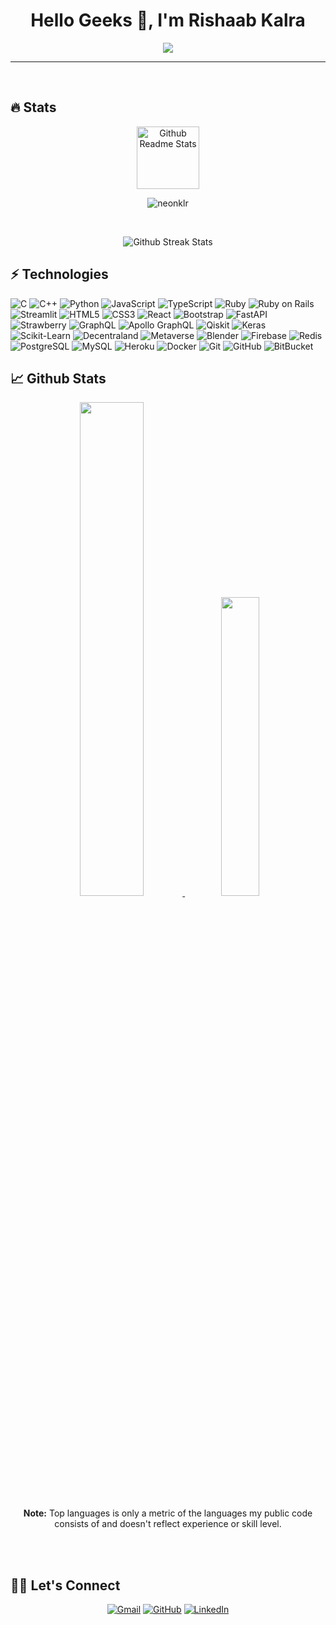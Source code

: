 <h1 align="center">Hello Geeks 👋, I'm Rishaab Kalra</h1>
<p align="center">
  <a href="https://github.com/DenverCoder1/readme-typing-svg"><img src="https://readme-typing-svg.herokuapp.com?lines=Full+Stack+Web+Developer;AI+Enthusiast;Innovator+and+Problem+Solver;&center=true&width=500&height=50"></a>
</p>
<hr/>
<br>

## 🔥 Stats
<p align="center">
 <img width="100px" src="https://res.cloudinary.com/anuraghazra/image/upload/v1594908242/logo_ccswme.svg" align="center" alt="Github Readme Stats" />
 <p align="center"> <img src="https://komarev.com/ghpvc/?username=neonklr" alt="neonklr"/> </p> 
</p>

<br>

<p align="center">
  <img src="https://github-readme-streak-stats.herokuapp.com/?user=neonklr&theme=algolia" alt="Github Streak Stats">
</p>


## ⚡ Technologies

![C](https://img.shields.io/badge/c%20-%2300599C.svg?&style=for-the-badge&logo=c&logoColor=white)
![C++](https://img.shields.io/badge/-C++-00599C?style=for-the-badge&logo=c)
![Python](https://img.shields.io/badge/-Python-black?style=for-the-badge&logo=Python)
![JavaScript](https://img.shields.io/badge/-JavaScript-black?style=for-the-badge&logo=javascript)
![TypeScript](https://img.shields.io/badge/-TypeScript-007ACC?style=for-the-badge&logo=typescript)
![Ruby](https://img.shields.io/badge/-Ruby-black?style=for-the-badge&logo=Ruby)
![Ruby on Rails](https://img.shields.io/badge/-Ruby%20on%20Rails-black?style=for-the-badge&logo=Ruby%20on%20Rails)
![Streamlit](https://img.shields.io/badge/-Streamlit-black?style=for-the-badge&logo=Streamlit)
![HTML5](https://img.shields.io/badge/-HTML5-E34F26?style=for-the-badge&logo=html5&logoColor=white)
![CSS3](https://img.shields.io/badge/-CSS3-1572B6?style=for-the-badge&logo=css3)
![React](https://img.shields.io/badge/-React-black?style=for-the-badge&logo=react)
![Bootstrap](https://img.shields.io/badge/-Bootstrap-563D7C?style=for-the-badge&logo=bootstrap)
![FastAPI](https://img.shields.io/badge/-FastAPI-black?style=for-the-badge&logo=FastAPI)
![Strawberry](https://img.shields.io/badge/-Strawberry-black?style=for-the-badge&logo=GraphQL)
![GraphQL](https://img.shields.io/badge/-GraphQL-E10098?style=for-the-badge&logo=graphql)
![Apollo GraphQL](https://img.shields.io/badge/-Apollo%20GraphQL-311C87?style=for-the-badge&logo=apollo-graphql)
![Qiskit](https://img.shields.io/badge/-Qiskit-black?style=for-the-badge&logo=Qiskit)
![Keras](https://img.shields.io/badge/-Keras-black?style=for-the-badge&logo=Keras)
![Scikit-Learn](https://img.shields.io/badge/-scikit--learn-black?style=for-the-badge&logo=scikit-learn)
![Decentraland](https://img.shields.io/badge/-Decentraland-black?style=for-the-badge&logo=Decentraland)
![Metaverse](https://img.shields.io/badge/-Metaverse-black?style=for-the-badge&logo=Metaverse)
![Blender](https://img.shields.io/badge/-Blender-black?style=for-the-badge&logo=Blender)
![Firebase](https://img.shields.io/badge/-Firebase-black?style=for-the-badge&logo=Firebase)
![Redis](https://img.shields.io/badge/-Redis-black?style=for-the-badge&logo=Redis)
![PostgreSQL](https://img.shields.io/badge/-PostgreSQL-336791?style=for-the-badge&logo=postgresql)
![MySQL](https://img.shields.io/badge/-MySQL-black?style=for-the-badge&logo=mysql)
![Heroku](https://img.shields.io/badge/-Heroku-430098?style=for-the-badge&logo=heroku)
![Docker](https://img.shields.io/badge/-Docker-black?style=for-the-badge&logo=docker)
![Git](https://img.shields.io/badge/-Git-black?style=for-the-badge&logo=git)
![GitHub](https://img.shields.io/badge/-GitHub-181717?style=for-the-badge&logo=github)
![BitBucket](https://img.shields.io/badge/-BitBucket-darkblue?style=for-the-badge&logo=bitbucket)




## 📈 Github Stats

<p align="center">
<a href="https://github.com/neonklr">
<img src="https://github-readme-stats.vercel.app/api?username=neonklr&count_private=true&show_icons=true&hide_border=true&theme=algolia" width="45%" />
</a>

<a href="https://github.com/neonklr?tab=repositories">
<img src="https://github-readme-stats.vercel.app/api/top-langs/?username=neonklr&layout=compact&langs_count=10&hide_border=true&theme=algolia" width="35%" />
</a>

<p align="center"><b>Note:</b> Top languages is only a metric of the languages my public code consists of and doesn't reflect experience or skill level.</p>
</p>

<br><br>



## 🙋‍♀️ Let's Connect
<p align="center">
<!--   <a href=""><img src="https://img.icons8.com/bubbles/50/000000/web.png" alt="Website"/></a> -->
	<a href="mailto:"><img src="https://img.icons8.com/bubbles/50/000000/gmail.png" alt="Gmail"/></a>
	<a href="https://github.com/neonklr"><img src="https://img.icons8.com/bubbles/50/000000/github.png" alt="GitHub"/></a>
	<a href="https://www.linkedin.com/in/neonklr/"><img src="https://img.icons8.com/bubbles/50/000000/linkedin.png" alt="LinkedIn"/></a>
</p>
